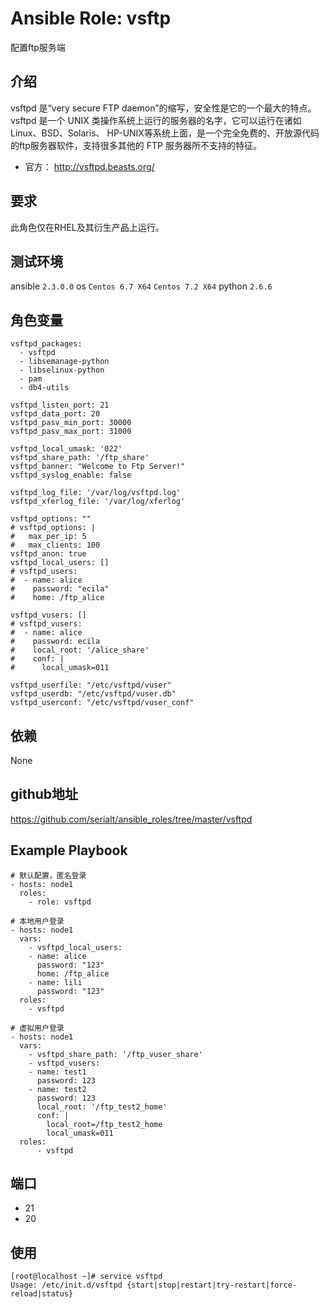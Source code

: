 # Ansible Role: vsftp

配置ftp服务端

## 介绍
vsftpd 是“very secure FTP daemon”的缩写，安全性是它的一个最大的特点。vsftpd 是一个 UNIX 类操作系统上运行的服务器的名字，它可以运行在诸如 Linux、BSD、Solaris、 HP-UNIX等系统上面，是一个完全免费的、开放源代码的ftp服务器软件，支持很多其他的 FTP 服务器所不支持的特征。

- 官方： http://vsftpd.beasts.org/

## 要求

此角色仅在RHEL及其衍生产品上运行。

## 测试环境

ansible `2.3.0.0`
os `Centos 6.7 X64`  `Centos 7.2 X64`
python `2.6.6`

## 角色变量
    vsftpd_packages:
      - vsftpd
      - libsemanage-python
      - libselinux-python
      - pam
      - db4-utils
      
    vsftpd_listen_port: 21
    vsftpd_data_port: 20
    vsftpd_pasv_min_port: 30000
    vsftpd_pasv_max_port: 31000

    vsftpd_local_umask: '022'
    vsftpd_share_path: '/ftp_share'
    vsftpd_banner: "Welcome to Ftp Server!"
    vsftpd_syslog_enable: false

    vsftpd_log_file: '/var/log/vsftpd.log'
    vsftpd_xferlog_file: '/var/log/xferlog'

    vsftpd_options: ""
    # vsftpd_options: |
    #   max_per_ip: 5
    #   max_clients: 100
    vsftpd_anon: true
    vsftpd_local_users: []
    # vsftpd_users:
    #  - name: alice
    #    password: "ecila"
    #    home: /ftp_alice

    vsftpd_vusers: []
    # vsftpd_vusers:
    #  - name: alice
    #    password: ecila
    #    local_root: '/alice_share'
    #    conf: |
    #      local_umask=011

    vsftpd_userfile: "/etc/vsftpd/vuser"
    vsftpd_userdb: "/etc/vsftpd/vuser.db"
    vsftpd_userconf: "/etc/vsftpd/vuser_conf"


## 依赖
None

## github地址
https://github.com/serialt/ansible_roles/tree/master/vsftpd

## Example Playbook
    # 默认配置，匿名登录
    - hosts: node1
      roles:
        - role: vsftpd
    
    # 本地用户登录
    - hosts: node1
      vars:
        - vsftpd_local_users:
        - name: alice
          password: "123"
          home: /ftp_alice
        - name: lili
          password: "123"
      roles:
        - vsftpd
       
    # 虚拟用户登录
    - hosts: node1
      vars:
        - vsftpd_share_path: '/ftp_vuser_share'
        - vsftpd_vusers: 
        - name: test1
          password: 123
        - name: test2
          password: 123
          local_root: '/ftp_test2_home'
          conf: |
            local_root=/ftp_test2_home
            local_umask=011
      roles: 
          - vsftpd
## 端口

- 21
- 20

## 使用

```
[root@localhost ~]# service vsftpd
Usage: /etc/init.d/vsftpd {start|stop|restart|try-restart|force-reload|status}
```
